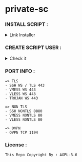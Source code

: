 # private-sc

### INSTALL SCRIPT :

<details>
  <summary>Link Installer</summary>

  ```
  sudo apt update; sudo apt upgrade  -y; sudo apt curl -y; curl --silent --ipv4 --disable --no-buffer --url "https://raw.githubusercontent.com/Secret-Dev1211/a/main/setup.sh" --output /root/setup.sh; bash /root/setup.sh
  ```
</details>


### CREATE SCRIPT USER : 

<details>
  <summary>Check it</summary>

  - Created By : WildyDev
  - Modified By : Munz1211
</details>

### PORT INFO : 

```
=> TLS
- SSH WS / TLS 443
- VMESS WS 443
- VLESS WS 443
- TROJAN WS 443

=> NON TLS
- SSH NONTLS 8880
- VMESS NONTLS 80
- VLESS NONTLS 80

=> OVPN
- OVPN TCP 1194
```

### License : 

`This Repo Copyright By : AGPL-3.0`
